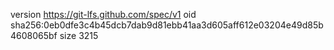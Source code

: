 version https://git-lfs.github.com/spec/v1
oid sha256:0eb0dfe3c4b45dcb7dab9d81ebb41aa3d605aff612e03204e49d85b4608065bf
size 3215
